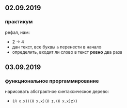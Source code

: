 ## 02.09.2019
### практикум
рефал, нам:
* 2 -> 4
* дан текст, все буквы `а` перенести в начало
* определить, входит ли слово в текст **ровно** два раза



## 03.09.2019
### функциональное проргаммирование
нарисовать абстрактное синтаксическое дерево:
* `(Л х.х)((Л х.х)(Л z.(Л х.х)z))`
